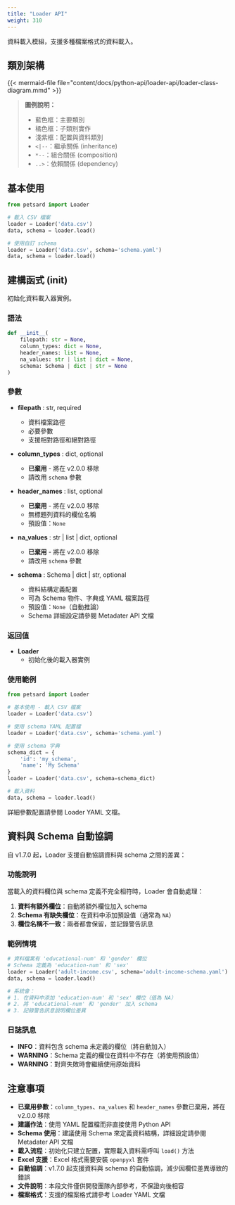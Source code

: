 ```yaml
---
title: "Loader API"
weight: 310
---
```


資料載入模組，支援多種檔案格式的資料載入。

## 類別架構

{{< mermaid-file file="content/docs/python-api/loader-api/loader-class-diagram.mmd" >}}

> **圖例說明：**
> - 藍色框：主要類別
> - 橘色框：子類別實作
> - 淺紫框：配置與資料類別
> - `<|--`：繼承關係 (inheritance)
> - `*--`：組合關係 (composition)
> - `..>`：依賴關係 (dependency)

## 基本使用

```python
from petsard import Loader

# 載入 CSV 檔案
loader = Loader('data.csv')
data, schema = loader.load()

# 使用自訂 schema
loader = Loader('data.csv', schema='schema.yaml')
data, schema = loader.load()
```

## 建構函式 (__init__)

初始化資料載入器實例。

### 語法

```python
def __init__(
    filepath: str = None,
    column_types: dict = None,
    header_names: list = None,
    na_values: str | list | dict = None,
    schema: Schema | dict | str = None
)
```

### 參數

- **filepath** : str, required
    - 資料檔案路徑
    - 必要參數
    - 支援相對路徑和絕對路徑

- **column_types** : dict, optional
    - **已棄用** - 將在 v2.0.0 移除
    - 請改用 `schema` 參數

- **header_names** : list, optional
    - **已棄用** - 將在 v2.0.0 移除
    - 無標題列資料的欄位名稱
    - 預設值：`None`

- **na_values** : str | list | dict, optional
    - **已棄用** - 將在 v2.0.0 移除
    - 請改用 `schema` 參數

- **schema** : Schema | dict | str, optional
    - 資料結構定義配置
    - 可為 Schema 物件、字典或 YAML 檔案路徑
    - 預設值：`None`（自動推論）
    - Schema 詳細設定請參閱 Metadater API 文檔

### 返回值

- **Loader**
    - 初始化後的載入器實例

### 使用範例

```python
from petsard import Loader

# 基本使用 - 載入 CSV 檔案
loader = Loader('data.csv')

# 使用 schema YAML 配置檔
loader = Loader('data.csv', schema='schema.yaml')

# 使用 schema 字典
schema_dict = {
    'id': 'my_schema',
    'name': 'My Schema'
}
loader = Loader('data.csv', schema=schema_dict)

# 載入資料
data, schema = loader.load()
```

詳細參數配置請參閱 Loader YAML 文檔。

## 資料與 Schema 自動協調

自 v1.7.0 起，Loader 支援自動協調資料與 schema 之間的差異：

### 功能說明

當載入的資料欄位與 schema 定義不完全相符時，Loader 會自動處理：

1. **資料有額外欄位**：自動將額外欄位加入 schema
2. **Schema 有缺失欄位**：在資料中添加預設值（通常為 `NA`）
3. **欄位名稱不一致**：兩者都會保留，並記錄警告訊息

### 範例情境

```python
# 資料檔案有 'educational-num' 和 'gender' 欄位
# Schema 定義為 'education-num' 和 'sex'
loader = Loader('adult-income.csv', schema='adult-income-schema.yaml')
data, schema = loader.load()

# 系統會：
# 1. 在資料中添加 'education-num' 和 'sex' 欄位（值為 NA）
# 2. 將 'educational-num' 和 'gender' 加入 schema
# 3. 記錄警告訊息說明欄位差異
```

### 日誌訊息

- **INFO**：資料包含 schema 未定義的欄位（將自動加入）
- **WARNING**：Schema 定義的欄位在資料中不存在（將使用預設值）
- **WARNING**：對齊失敗時會繼續使用原始資料

## 注意事項

- **已棄用參數**：`column_types`、`na_values` 和 `header_names` 參數已棄用，將在 v2.0.0 移除
- **建議作法**：使用 YAML 配置檔而非直接使用 Python API
- **Schema 使用**：建議使用 Schema 來定義資料結構，詳細設定請參閱 Metadater API 文檔
- **載入流程**：初始化只建立配置，實際載入資料需呼叫 `load()` 方法
- **Excel 支援**：Excel 格式需要安裝 `openpyxl` 套件
- **自動協調**：v1.7.0 起支援資料與 schema 的自動協調，減少因欄位差異導致的錯誤
- **文件說明**：本段文件僅供開發團隊內部參考，不保證向後相容
- **檔案格式**：支援的檔案格式請參考 Loader YAML 文檔